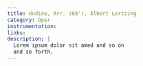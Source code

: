 ```yaml
---
title: Undine, Arr. (60'), Albert Lortzing
category: Oper
instrumentation:
links:
description: |
  Lorem ipsum dolor sit amed and so on
  and so forth.
---
```


